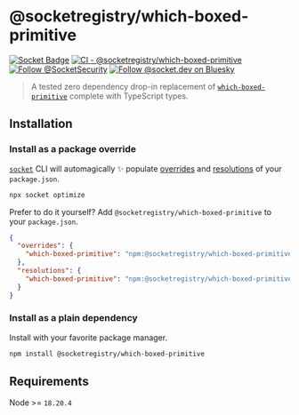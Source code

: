 # @socketregistry/which-boxed-primitive

[![Socket Badge](https://socket.dev/api/badge/npm/package/@socketregistry/which-boxed-primitive)](https://socket.dev/npm/package/@socketregistry/which-boxed-primitive)
[![CI - @socketregistry/which-boxed-primitive](https://github.com/SocketDev/socket-registry/actions/workflows/ci.yml/badge.svg)](https://github.com/SocketDev/socket-registry/actions/workflows/ci.yml)
[![Follow @SocketSecurity](https://img.shields.io/twitter/follow/SocketSecurity?style=social)](https://twitter.com/SocketSecurity)
[![Follow @socket.dev on Bluesky](https://img.shields.io/badge/Follow-@socket.dev-1DA1F2?style=social&logo=bluesky)](https://bsky.app/profile/socket.dev)

> A tested zero dependency drop-in replacement of
> [`which-boxed-primitive`](https://socket.dev/npm/package/which-boxed-primitive)
> complete with TypeScript types.

## Installation

### Install as a package override

[`socket`](https://socket.dev/npm/package/socket) CLI will automagically ✨
populate
[overrides](https://docs.npmjs.com/cli/v9/configuring-npm/package-json#overrides)
and [resolutions](https://yarnpkg.com/configuration/manifest#resolutions) of
your `package.json`.

```sh
npx socket optimize
```

Prefer to do it yourself? Add `@socketregistry/which-boxed-primitive` to your
`package.json`.

```json
{
  "overrides": {
    "which-boxed-primitive": "npm:@socketregistry/which-boxed-primitive@^1"
  },
  "resolutions": {
    "which-boxed-primitive": "npm:@socketregistry/which-boxed-primitive@^1"
  }
}
```

### Install as a plain dependency

Install with your favorite package manager.

```sh
npm install @socketregistry/which-boxed-primitive
```

## Requirements

Node >= `18.20.4`
